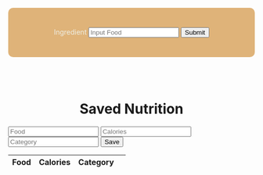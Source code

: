 
<head>
	<script src="https://ajax.googleapis.com/ajax/libs/jquery/3.6.1/jquery.min.js"></script>
</head>


<script>

function getFoodName(){
    let inputFood = document.getElementById("inputFood").value;
    return inputFood;
}

function findCalories(foodName) {
    result = document.getElementById("findCaloriesResult");

    // Fetch data from API
    fetch('https://csatri1.tk/api/nutrition/findCalories/"'+foodName+'"', {credentials: 'include'})
    .then(response => response.json())
    .then(data => {

        console.log(data);

        result.innerHTML = "calories in one serving of " + foodName + ": " + data.findCalories + " cal";
    })
}

</script>



<div style="background-color: #DFB379; text-align: center; vertical-align: middle; padding: 40px; margin-top: 30px; border-radius: 10px;">
    <w>Ingredient</w>
    <input id="inputFood" placeholder="Input Food">
    <button onclick="findCalories(getFoodName())">Submit</button>
</div>

<div style=" text-align:center; vertical-align: middle; padding:10px; margin-top:30px">
    <w id="findCaloriesResult"></w>
</div>

<style>
w { color: #eeeee4 }
</style>






<html>
  <head>
    <title>Saved Nutrition</title>
    <meta charset="UTF-8" />
  </head>
  <body>
    <h1 id="saved-nutrition">Saved Nutrition</h1>
    <div>
      <input placeholder ="Food" type="text" id="food-name" />
      <input placeholder ="Calories" type="text" id="calories" />
      <input placeholder ="Category" type="text" id="category" />
      <button id="add-food">Save</button>
    </div>
    <table id="food-table">
      <thead>
        <tr>
          <th>Food</th>
          <th>Calories</th>
          <th>Category</th>
          <th></th>
        </tr>
      </thead>
      <tbody></tbody>
    </table>
    <script>
      const foodTable = document.querySelector("#food-table tbody");
      const addFoodBtn = document.querySelector("#add-food");
      const foodNameInput = document.querySelector("#food-name");
      const caloriesInput = document.querySelector("#calories");
      const categoryInput = document.querySelector("#category");
      addFoodBtn.addEventListener("click", () => {
        const name = foodNameInput.value;
        const calories = dayInput.value;
        const category = categoryInput.value;
        const food = { name, calories, category };
        fetch("https://csatri1.tk/api/nut/create/" + name + "/" + calories + "/" + category, { method: "POST", credentials: 'include' })
          .then((res) => res.json())
          .then((data) => {
            addFoodToTable(data);
            foodNameInput.value = "";
            caloriesInput.value = 0;
            categoryInput.value = "";
          })
          .catch((err) => console.log(err));
      });
      function getFood() {
        fetch("https://csatri1.tk/api/nut/", {credentials: 'include'})
          .then((res) => res.json())
          .then((data) => {
            foodTable.innerHTML = "";
            data.forEach(addFoodToTable);
          })
          .catch((err) => console.log(err));
      }
      function addFoodToTable(food) {
        const row = document.createElement("tr");
        const nameCell = document.createElement("td");
        const caloriesCell = document.createElement("td");
        const categoryCell = document.createElement("td");
        const deleteCell = document.createElement("td");
        const deleteButton = document.createElement("button");
        deleteButton.innerHTML = "Delete";
        deleteButton.addEventListener("click", () => {
          deleteFood(food);
        });
        nameCell.textContent = food.name;
        caloriesCell.textContent = food.calories;
        categoryCell.textContent = food.category; // food.food
        deleteCell.appendChild(deleteButton);
        row.appendChild(nameCell);
        row.appendChild(caloriesCell);
        row.appendChild(categoryCell);
        row.appendChild(deleteCell);
        foodTable.appendChild(row);
      }
      function deleteFood(food) {
        fetch(
          "https://csatri1.tk/api/nut/delete/" + food.id,
          { method: "DELETE", credentials: 'include' }
        )
          .then(() => {
            getFood();
          })
          .catch((err) => console.log(err));
      }
      getFood();
    </script>
    <style>
      #saved-nutrition {
        text-align:center;
      }
      </style>
  </body>
</html>








